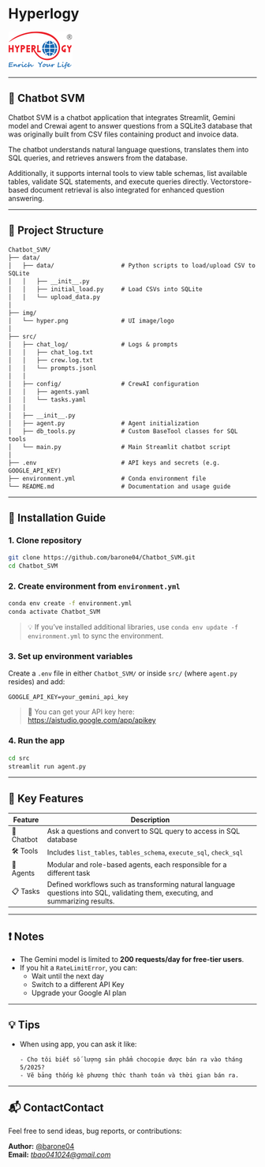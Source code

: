 # Hyperlogy

![Giao diện Chatbot](img/hyper.png)

---


## 🤖 Chatbot SVM

Chatbot SVM is a chatbot application that integrates Streamlit, Gemini model and Crewai agent to answer questions from a SQLite3 database that was originally built from CSV files containing product and invoice data.

The chatbot understands natural language questions, translates them into SQL queries, and retrieves answers from the database.

Additionally, it supports internal tools to view table schemas, list available tables, validate SQL statements, and execute queries directly. Vectorstore-based document retrieval is also integrated for enhanced question answering.

---

## 📁 Project Structure

```
Chatbot_SVM/
├── data/
│   ├── data/                   # Python scripts to load/upload CSV to SQLite
│   │   ├── __init__.py
│   │   ├── initial_load.py     # Load CSVs into SQLite
│   │   └── upload_data.py
│
├── img/
│   └── hyper.png               # UI image/logo
│
├── src/
│   ├── chat_log/               # Logs & prompts
│   │   ├── chat_log.txt
│   │   ├── crew.log.txt
│   │   └── prompts.jsonl
│   │
│   ├── config/                 # CrewAI configuration
│   │   ├── agents.yaml
│   │   └── tasks.yaml
│   │
│   ├── __init__.py
│   ├── agent.py                # Agent initialization
│   ├── db_tools.py             # Custom BaseTool classes for SQL tools
│   └── main.py                 # Main Streamlit chatbot script
│
├── .env                        # API keys and secrets (e.g. GOOGLE_API_KEY)
├── environment.yml             # Conda environment file
└── README.md                   # Documentation and usage guide
```

---

## 🚀 Installation Guide

### 1. Clone repository

```bash
git clone https://github.com/barone04/Chatbot_SVM.git
cd Chatbot_SVM
```

### 2. Create environment from `environment.yml`

```bash
conda env create -f environment.yml
conda activate Chatbot_SVM
```

> 💡 If you’ve installed additional libraries, use `conda env update -f environment.yml` to sync the environment.

### 3. Set up environment variables

Create a `.env` file in either `Chatbot_SVM/` or inside `src/` (where `agent.py` resides) and add:
```
GOOGLE_API_KEY=your_gemini_api_key
```

> 🔑 You can get your API key here: https://aistudio.google.com/app/apikey

### 4. Run the app

```bash
cd src
streamlit run agent.py
```

---

## 🧠 Key Features

| Feature | Description |
|----------|-------|
| 💬 Chatbot | Ask a questions and convert to SQL query to access in SQL database |
| 🛠️ Tools | Includes `list_tables`, `tables_schema`, `execute_sql`, `check_sql` |
| 🧠 Agents | Modular and role-based agents, each responsible for a different task |
| 📋 Tasks | Defined workflows such as transforming natural language questions into SQL, validating them, executing, and summarizing results. |

---

## ❗ Notes

- The Gemini model is limited to **200 requests/day for free-tier users**.
- If you hit a `RateLimitError`, you can:
  - Wait until the next day
  - Switch to a different API Key
  - Upgrade your Google AI plan

---

## 💡 Tips

- When using app, you can ask it like:
  ```
  - Cho tôi biết số lượng sản phẩm chocopie được bán ra vào tháng 5/2025?
  - Vẽ bảng thống kê phương thức thanh toán và thời gian bán ra.
  ```

---

## 📬 ContactContact

Feel free to send ideas, bug reports, or contributions:

**Author:** [@barone04](https://github.com/barone04)  
**Email:** *tbao041024@gmail.com*
